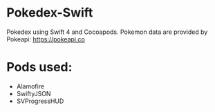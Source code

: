 # Pokedex-Swift
Pokedex using Swift 4 and Cocoapods. Pokemon data are provided by Pokeapi: https://pokeapi.co

# Pods used:
- Alamofire
- SwiftyJSON
- SVProgressHUD
